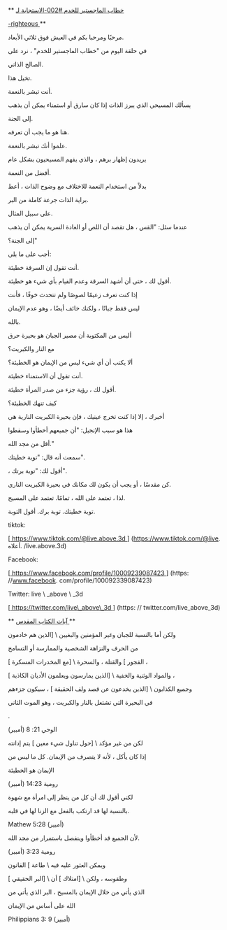 ** <u> خطاب الماجستير للخدم \#002-الاستجابة لـ

-righteous </u> **

مرحبًا ومرحبا بكم في العيش فوق ثلاثي الأبعاد.

في حلقة اليوم من "خطاب الماجستير للخدم" ، نرد على

الصالح الذاتي.

تخيل هذا.

أنت تبشر بالنعمة.

يسألك المسيحي الذي يبرز الذات إذا كان سارق أو استمناء يمكن أن يذهب

إلى الجنة.

هنا هو ما يجب أن تعرفه.

علموا أنك تبشر بالنعمة.

يريدون إظهار برهم ، والذي يفهم المسيحيون بشكل عام

أفضل من النعمة.

بدلاً من استخدام النعمة للاختلاف مع وضوح الذات ، أعط

براية الذات جرعة كاملة من البر.

على سبيل المثال.

عندما سئل: "القس ، هل تقصد أن اللص أو العادة السرية يمكن أن يذهب

إلى الجنة؟"

أجب على ما يلي:

أنت تقول إن السرقة خطيئة.

أقول لك ، حتى أن أشهد السرقة وعدم القيام بأي شيء هو خطيئة.

إذا كنت تعرف زعيمًا لصوصًا ولم تتحدث خوفًا ، فأنت

ليس فقط جبانًا ، ولكنك خائف أيضًا ، وهو عدم الإيمان

بالله.

أليس من المكتوبة أن مصير الجبان هو بحيرة حرق

مع النار والكبريت؟

ألا يكتب أن أي شيء ليس من الإيمان هو الخطيئة؟

أنت تقول أن الاستمناء خطيئة.

أقول لك ، رؤية جزء من صدر المرأة خطيئة.

كيف تنهك الخطيئة؟

أخبرك ، إلا إذا كنت تخرج عينيك ، فإن بحيرة الكبريت النارية هي

هذا هو سبب الإنجيل: "أن جميعهم أخطأوا وسقطوا

أقل من مجد الله."

سمعت أنه قال: "توبة خطيتك".

، أقول لك: "توبة برتك".

كن مقدسًا ، أو يجب أن يكون لك مكانك في بحيرة الكبريت الناري.

لذا ، تعتمد على الله ، تمامًا. تعتمد على المسيح.

توبة خطيتك. توبة برك. أقول التوبة.

tiktok:

[<u> https://www.tiktok.com/@live.above.3d </u>] (https://www.tiktok.com/@live. أعلاه. /live.above.3d)

Facebook:

[<u> https://www.facebook.com/profile/10009239087423 </u>] (https: //www.facebook. com/profile/100092339087423)

Twitter: live \ _above \ _3d

[<u> https://twitter.com/live\_above\_3d </u>] (https: // twitter.com/live_above_3d)

** <u> آيات الكتاب المقدس </u> **

ولكن أما بالنسبة للجبان وغير المؤمنين والبغيين \ [الذين هم خادمون

من الحرف والنزاهة الشخصية والممارسة أو التسامح

الفجور \] والقتلة ، والسحرة \ [مع المخدرات المسكرة \] ،

والمواد الوثنية والخفية \ [الذين يمارسون ويعلمون الأديان الكاذبة \] ،

وجميع الكذابون \ [الذين يخدعون عن قصد ولف الحقيقة \] ، سيكون جزءهم

في البحيرة التي تشتعل بالنار والكبريت ، وهو الموت الثاني

.

الوحي 21: 8 (أمبير)

لكن من غير مؤكد \ [حول تناول شيء معين \] يتم إدانته

إذا كان يأكل ، لأنه لا يتصرف من الإيمان. كل ما ليس من

الإيمان هو الخطيئة

رومية 14:23 (أمبير)

لكني أقول لك أن كل من ينظر إلى امرأة مع شهوة

بالنسبة لها قد ارتكب بالفعل مع الزنا لها في قلبه.

Mathew 5:28 (أمبير)

لأن الجميع قد أخطأوا وينفصل باستمرار من مجد الله.

رومية 3:23 (أمبير)

ويمكن العثور عليه فيه \ طاعة \] القانون

*و*طقوسه ، ولكن \ [امتلاك \] أن \ [البر الحقيقي \]

الذي يأتي من خلال الإيمان بالمسيح ، البر الذي يأتي من

الله على أساس من الإيمان

Philippians 3: 9 (أمبير)